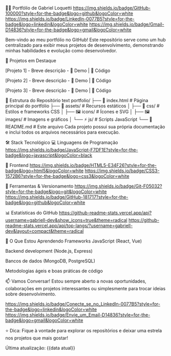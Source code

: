 👨‍💻 Portfólio de Gabriel Loquetti
https://img.shields.io/badge/GitHub-100000?style=for-the-badge&logo=github&logoColor=white
https://img.shields.io/badge/LinkedIn-0077B5?style=for-the-badge&logo=linkedin&logoColor=white
https://img.shields.io/badge/Gmail-D14836?style=for-the-badge&logo=gmail&logoColor=white

Bem-vindo ao meu portfólio no GitHub! Este repositório serve como um hub centralizado para exibir meus projetos de desenvolvimento, demonstrando minhas habilidades e evolução como desenvolvedor.

🚀 Projetos em Destaque
<!-- Adicione aqui os projetos mais relevantes com badges -->
[Projeto 1] - Breve descrição - 🔗 Demo | 📂 Código

[Projeto 2] - Breve descrição - 🔗 Demo | 📂 Código

[Projeto 3] - Breve descrição - 🔗 Demo | 📂 Código

📁 Estrutura do Repositório
text
portfolio/
├── 📄 index.html                 # Página principal do portfólio
├── 📂 assets/                    # Recursos estáticos
│   ├── 🎨 css/                   # Estilos e frameworks CSS
│   ├── 🖼️ icons/                 # Ícones e SVG
│   ├── 🖼️ images/                # Imagens e gráficos
│   └── ⚡ js/                     # Scripts JavaScript
└── 📄 README.md                  # Este arquivo
Cada projeto possui sua própria documentação e inclui todos os arquivos necessários para execução.

🛠️ Stack Tecnológico
💻 Linguagens de Programação
https://img.shields.io/badge/JavaScript-F7DF1E?style=for-the-badge&logo=javascript&logoColor=black

🎨 Frontend
https://img.shields.io/badge/HTML5-E34F26?style=for-the-badge&logo=html5&logoColor=white
https://img.shields.io/badge/CSS3-1572B6?style=for-the-badge&logo=css3&logoColor=white

🔧 Ferramentas & Versionamento
https://img.shields.io/badge/Git-F05032?style=for-the-badge&logo=git&logoColor=white
https://img.shields.io/badge/GitHub-181717?style=for-the-badge&logo=github&logoColor=white

📊 Estatísticas do GitHub
https://github-readme-stats.vercel.app/api?username=gabriell-dev&show_icons=true&theme=radical
https://github-readme-stats.vercel.app/api/top-langs/?username=gabriell-dev&layout=compact&theme=radical

🌱 O Que Estou Aprendendo
Frameworks JavaScript (React, Vue)

Backend development (Node.js, Express)

Bancos de dados (MongoDB, PostgreSQL)

Metodologias ágeis e boas práticas de código

📫 Vamos Conversar!
Estou sempre aberto a novas oportunidades, colaborações em projetos interessantes ou simplesmente para trocar ideias sobre desenvolvimento.

https://img.shields.io/badge/Conecte_se_no_LinkedIn-0077B5?style=for-the-badge&logo=linkedin&logoColor=white
https://img.shields.io/badge/Envie_um_Email-D14836?style=for-the-badge&logo=gmail&logoColor=white

⭐ Dica: Fique à vontade para explorar os repositórios e deixar uma estrela nos projetos que mais gostar!

Última atualização: {{data atual}}
